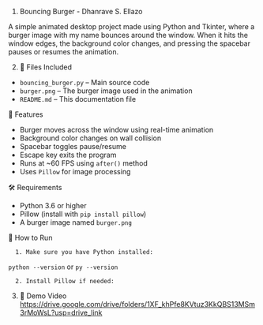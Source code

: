 1. Bouncing Burger - Dhanrave S. Ellazo

A simple animated desktop project made using Python and Tkinter, where a burger image with my name bounces around the window. When it hits the window edges, the background color changes, and pressing the spacebar pauses or resumes the animation.

2.  📂 Files Included

- `bouncing_burger.py` – Main source code
- `burger.png` – The burger image used in the animation
- `README.md` – This documentation file

🚀 Features

- Burger moves across the window using real-time animation
- Background color changes on wall collision
- Spacebar toggles pause/resume
- Escape key exits the program
- Runs at ~60 FPS using `after()` method
- Uses `Pillow` for image processing

 🛠 Requirements

- Python 3.6 or higher
- Pillow (install with `pip install pillow`)
- A burger image named `burger.png`

 🧪 How to Run

      1. Make sure you have Python installed:  
   `python --version` or `py --version`

      2. Install Pillow if needed:

3.  🎥 Demo Video
     https://drive.google.com/drive/folders/1XF_khPfe8KVtuz3KkQBS13MSm3rMoWsL?usp=drive_link

